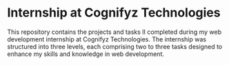 # Internship at Cognifyz Technologies

This repository contains the projects and tasks II completed during my web development internship at Cognifyz Technologies. The internship was structured into three levels, each comprising two to three tasks designed to enhance my skills and knowledge in web development.
